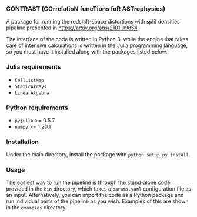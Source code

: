 ### CONTRAST (COrrelatioN funcTions foR ASTrophysics)

A package for running the redshift-space distortions with split densities pipeline presented in https://arxiv.org/abs/2101.09854.

The interface of the code is written in Python 3, while the engine that takes care of intensive calculations is written in the Julia programming language, so you must have it installed along with the packages listed below.

### Julia requirements

  - `CellListMap` 
  - `StaticArrays` 
  - `LinearAlgebra` 

### Python requirements

  - `pyjulia` >= 0.5.7
  - `numpy` >= 1.20.1

### Installation

Under the main directory, install the package with `python setup.py install`. 

### Usage

The easiest way to run the pipeline is through the stand-alone code provided in the `bin` directory, which takes a `params.yaml` configuration file as an input. Alternatively, you can import the code as a Python package and run individual parts of the pipeline as you wish. Examples of this are shown in the `examples` directory.
